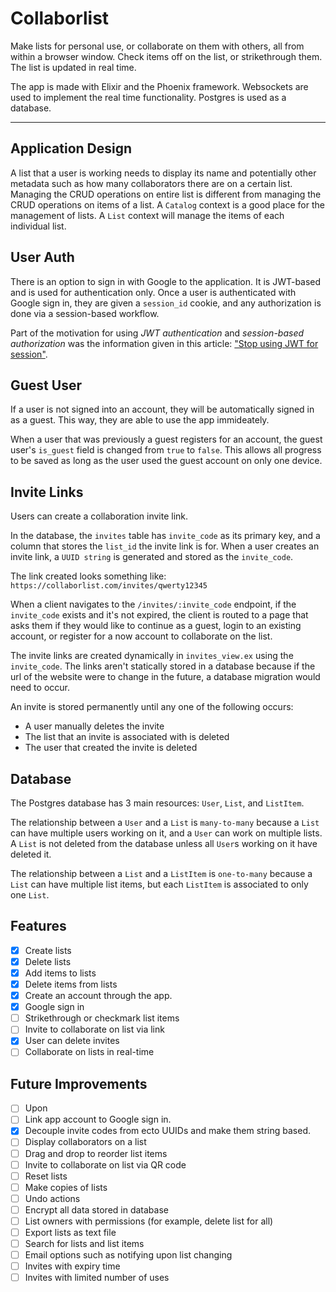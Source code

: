 # Collaborlist

Make lists for personal use, or collaborate on them with others, all from within a browser window.
Check items off on the list, or strikethrough them.
The list is updated in real time.

The app is made with Elixir and the Phoenix framework. Websockets are used to implement the real time functionality. 
Postgres is used as a database.

---

## Application Design

A list that a user is working needs to display its name and potentially other metadata such as how many collaborators there are on a certain list. 
Managing the CRUD operations on entire list is different from managing the CRUD operations on items of a list.
A `Catalog` context is a good place for the management of lists. 
A `List` context will manage the items of each individual list. 

## User Auth

There is an option to sign in with Google to the application.
It is JWT-based and is used for authentication only. 
Once a user is authenticated with Google sign in, 
they are given a `session_id` cookie, 
and any authorization is done via a session-based workflow. 

Part of the motivation for using *JWT authentication* and *session-based authorization* was the information given in this article: ["Stop using JWT for session"](http://cryto.net/~joepie91/blog/2016/06/13/stop-using-jwt-for-sessions/).

## Guest User

If a user is not signed into an account, they will be automatically signed in as a guest. 
This way, they are able to use the app immideately.

When a user that was previously a guest registers for an account, the guest user's `is_guest` field is changed from `true` to `false`. 
This allows all progress to be saved as long as the user used the guest account on only one device.

## Invite Links

Users can create a collaboration invite link.

In the database, the `invites` table has `invite_code` as its primary 
key, and a column that stores the `list_id` the invite link is for.
When a user creates an invite link, a `UUID string` is generated and stored as the `invite_code`.

The link created looks something like:
`https://collaborlist.com/invites/qwerty12345`

When a client navigates to the `/invites/:invite_code` endpoint, 
if the `invite_code` exists and it's not expired, the client is 
routed to a page that asks them if they would like to continue 
as a guest, login to an existing account, or register for a now account
to collaborate on the list. 

The invite links are created dynamically in `invites_view.ex` using the `invite_code`. 
The links aren't statically stored in a database because if the url of the website were to change in the future, a database migration would need to occur. 

An invite is stored permanently until any one of the following occurs:
- A user manually deletes the invite
- The list that an invite is associated with is deleted
- The user that created the invite is deleted


## Database

The Postgres database has 3 main resources: `User`, `List`, and `ListItem`. 

The relationship between a `User` and a `List` is `many-to-many` because a `List` can have multiple users working on it, and a `User` can work on multiple lists.
A `List` is not deleted from the database unless all `User`s working on it have deleted it.

The relationship between a `List` and a `ListItem` is `one-to-many` because a `List` can have multiple list items, but each `ListItem` is associated to only one `List`.


## Features

- [x] Create lists
- [x] Delete lists
- [x] Add items to lists
- [x] Delete items from lists
- [x] Create an account through the app.
- [x] Google sign in
- [ ] Strikethrough or checkmark list items
- [ ] Invite to collaborate on list via link
- [x] User can delete invites
- [ ] Collaborate on lists in real-time

## Future Improvements

- [ ] Upon
- [ ] Link app account to Google sign in.
- [x] Decouple invite codes from ecto UUIDs and make them string based.
- [ ] Display collaborators on a list 
- [ ] Drag and drop to reorder list items
- [ ] Invite to collaborate on list via QR code
- [ ] Reset lists
- [ ] Make copies of lists
- [ ] Undo actions
- [ ] Encrypt all data stored in database
- [ ] List owners with permissions (for example, delete list for all)
- [ ] Export lists as text file
- [ ] Search for lists and list items
- [ ] Email options such as notifying upon list changing
- [ ] Invites with expiry time
- [ ] Invites with limited number of uses
